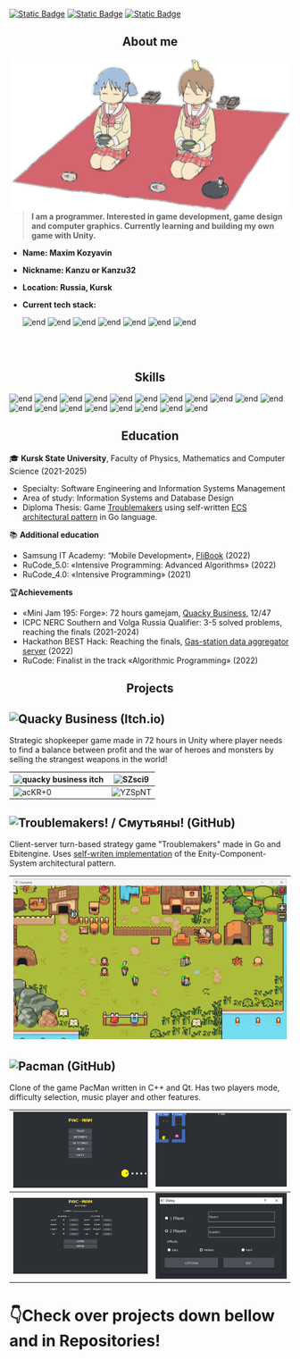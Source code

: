 <a href="https://kanzu32.itch.io/"><img alt="Static Badge" src="https://img.shields.io/badge/itch.io-Kanzu?style=for-the-badge&logo=itch.io&logoColor=%23FA5C5C&labelColor=white&color=gray"></a>
<a href="https://docs.google.com/document/d/1qYIQD7yCurmOa2wvbcJvhZRTqA5dK0hU3Wg1bGnxdgg/edit?usp=sharing"><img alt="Static Badge" src="https://img.shields.io/badge/CV%20(Rus)-Kanzu?style=for-the-badge&logo=googledocs&logoColor=%234285F4&labelColor=white&color=seagreen"></a>
<a href="https://kursk.hh.ru/resume/2ad81e01ff0f3c6ca10039ed1f7454664b6a69"><img alt="Static Badge" src="https://img.shields.io/badge/hh.ru%20resume-Kanzu?style=for-the-badge&logoColor=%234285F4&labelColor=white&color=blue"></a>

<div align="center"><h2>About me</h2></div>
<img src="assets/nichijou.png" width="500px" align="right">

> **I am a programmer. Interested in game development, game design and computer graphics. Currently learning and building my own game with Unity.**

  
* **Name: Maxim Kozyavin**
* **Nickname: Kanzu or Kanzu32**
* **Location: Russia, Kursk**
* **Current tech stack:**

     ![end](https://img.shields.io/badge/Unity-black?style=for-the-badge&logo=unity) ![end](https://img.shields.io/badge/C%23-purple?style=for-the-badge&logo=dotnet) ![end](https://img.shields.io/badge/Godot-white?style=for-the-badge&logo=godotengine) ![end](https://img.shields.io/badge/DGScript-white?style=for-the-badge&logo=godotengine) ![end](https://img.shields.io/badge/Git-gray?style=for-the-badge&logo=git) ![end](https://img.shields.io/badge/Aseprite-white?style=for-the-badge&logo=aseprite) ![end](https://img.shields.io/badge/Blockbench-darkblue?style=for-the-badge&logo=blockbench)

<br/>
<br/>

<div align="center"><h2>Skills</h2></div>

   ![end](https://img.shields.io/badge/Unity-gray?style=flat-square&logo=unity&logoColor=white)
   ![end](https://img.shields.io/badge/C%23-512BD4?style=flat-square&logo=dotnet&logoColor=white)
   ![end](https://img.shields.io/badge/Godot-478CBF?style=flat-square&logo=godotengine&logoColor=white)
   ![end](https://img.shields.io/badge/GDScript-darkblue?style=flat-square&logo=godotengine&logoColor=white)
   ![end](https://img.shields.io/badge/Git-F05032?style=flat-square&logo=git&logoColor=white)
   ![end](https://img.shields.io/badge/Ebitengine-orange?style=flat-square&logo=go&logoColor=white)
   ![end](https://img.shields.io/badge/Golang-00ADD8?style=flat-square&logo=go&logoColor=white)
   ![end](https://img.shields.io/badge/C++-00599C?style=flat-square&logo=cplusplus&logoColor=white)
   ![end](https://img.shields.io/badge/Python-3776AB?style=flat-square&logo=python&logoColor=white)
   ![end](https://img.shields.io/badge/JavaScript-c7b418?style=flat-square&logo=javascript&logoColor=white)
   ![end](https://img.shields.io/badge/Java-black?style=flat-square&logo=openjdk&logoColor=white)
   ![end](https://img.shields.io/badge/MongoDB-47A248?style=flat-square&logo=mongodb&logoColor=white)
   ![end](https://img.shields.io/badge/PostgreSQL-4169E1?style=flat-square&logo=postgresql&logoColor=white)
   ![end](https://img.shields.io/badge/HTML5-E34F26?style=flat-square&logo=html5&logoColor=white)
   ![end](https://img.shields.io/badge/CSS-663399?style=flat-square&logo=css&logoColor=white)
   ![end](https://img.shields.io/badge/Android-3DDC84?style=flat-square&logo=android&logoColor=white)
   ![end](https://img.shields.io/badge/Qt-41CD52?style=flat-square&logo=qt&logoColor=white)
   ![end](https://img.shields.io/badge/Assembler-black?style=flat-square)
   ![end](https://img.shields.io/badge/Arduino-00878F?style=flat-square&logo=arduino&logoColor=white)


<div align="center"><h2>Education</h2></div>

🎓 **Kursk State University**, Faculty of Physics, Mathematics and Computer Science (2021-2025)
- Specialty: Software Engineering and Information Systems Management
- Area of study: Information Systems and Database Design
- Diploma Thesis: Game [Troublemakers](https://github.com/Kanzu32/strategy-game) using self-written [ECS architectural pattern](https://github.com/Kanzu32/go-ecs) in Go language.

📚 **Additional education**
* Samsung IT Academy: “Mobile Development», [FliBook](https://github.com/Kanzu32/FliBook) (2022)
* RuCode_5.0: «Intensive Programming: Advanced Algorithms» (2022)
* RuCode_4.0: «Intensive Programming» (2021)

🏆**Achievements**
* «Mini Jam 195: Forge»: 72 hours gamejam, [Quacky Business](https://kanzu32.itch.io/quacky-business), 12/47
* ICPC NERC Southern and Volga Russia Qualifier: 3-5 solved problems, reaching the finals (2021-2024)
* Hackathon BEST Hack: Reaching the finals, [Gas-station data aggregator server](https://github.com/Kanzu32/FinalBestHack-2022-Kanzu) (2022)
* RuCode: Finalist in the track «Algorithmic Programming» (2022)

<div align="center"><h2>Projects</h2></div>

## ![Quacky Business (Itch.io)](https://kanzu32.itch.io/quacky-business)
Strategic shopkeeper game made in 72 hours in Unity where player needs to find a balance between profit and the war of heroes and monsters by selling the strangest weapons in the world!

| <img width="630" height="500" alt="quacky business itch" src="https://github.com/user-attachments/assets/ccfa6e1c-fd2e-4f02-a669-8dfb5f61bd47" /> | <img width="1127" height="559" alt="SZsci9" src="https://github.com/user-attachments/assets/ffda3e5f-3b47-4dfa-a39f-dc25306cd09a" /> |
| --- | --- |
| <img width="1005" height="633" alt="acKR+0" src="https://github.com/user-attachments/assets/871a28d2-4340-40a1-9ea6-9a06d57fd927" /> | <img width="1128" height="560" alt="YZSpNT" src="https://github.com/user-attachments/assets/27d114c8-c25a-4723-8668-a8c205259505" /> |

## ![Troublemakers! / Смутьяны! (GitHub)](https://github.com/Kanzu32/strategy-game)
Client-server turn-based strategy game "Troublemakers" made in Go and Ebitengine. Uses [self-writen implementation](https://github.com/Kanzu32/go-ecs) of the Enity-Component-System architectural pattern.

| <img src="https://github.com/Kanzu32/strategy-game/blob/main/readme/strategy-game-3.png"> |
| --- |

## ![Pacman (GitHub)](https://github.com/Kanzu32/pacman)
Clone of the game PacMan written in C++ and Qt. Has two players mode, difficulty selection, music player and other features.

| <img src="https://github.com/Kanzu32/pacman/blob/main/readme/pacman-1.png"> | <img src="https://github.com/Kanzu32/pacman/blob/main/readme/pacman-2.png"> |
| --- | --- |
| <img src="https://github.com/Kanzu32/pacman/blob/main/readme/pacman-5.png"> | <img src="https://github.com/Kanzu32/pacman/blob/main/readme/pacman-4.png"> |

# 👇Check over projects down bellow and in Repositories!
